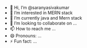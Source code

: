 - 👋 Hi, I’m @saranyasivakumar
- 👀 I’m interested in MERN stack
- 🌱 I’m currently java and Mern stack
- 💞️ I’m looking to collaborate on ...
- 📫 How to reach me ...
- 😄 Pronouns: ...
- ⚡ Fun fact: ...

<!---
saranya3092004/saranya3092004 is a ✨ special ✨ repository because its `README.md` (this file) appears on your GitHub profile.
You can click the Preview link to take a look at your changes.
--->
